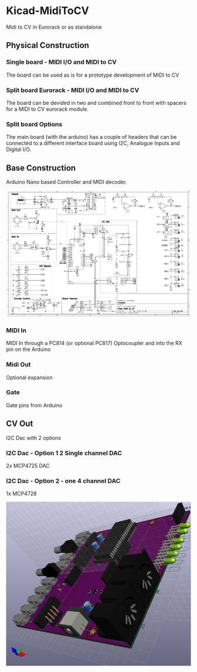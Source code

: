 # Kicad-MidiToCV
Midi to CV in Eurorack or as standalone

## Physical Construction
### Single board - MIDI I/O and MIDI to CV
The board can be used as is for a prototype development of MIDI to CV
### Split board Eurorack - MIDI I/O and MIDI to CV
The board can be devided in two and combined front to front with spacers for a MIDI to CV eurorack module.
### Split board Options
The main board (with the arduino) has a couple of headers that can be connected to a different interface board using I2C, Analogue Inputs and Digital I/O.

## Base Construction
Arduino Nano based Controller and MIDI decoder.

![](MIDI2CV_sch.png)
### MIDI In
MIDI In through a PC814 (or optional PC817) Optocoupler and into the RX pin on the Arduino

### Midi Out
Optional expansion

### Gate
Gate pins from Arduino

## CV Out
I2C Dac with 2 options
### I2C Dac - Option 1 2 Single channel DAC
2x MCP4725 DAC 
### I2C Dac - Option 2 - one 4 channel DAC
1x MCP4728

![](Kicad-Midi2CV-3D2.png)

